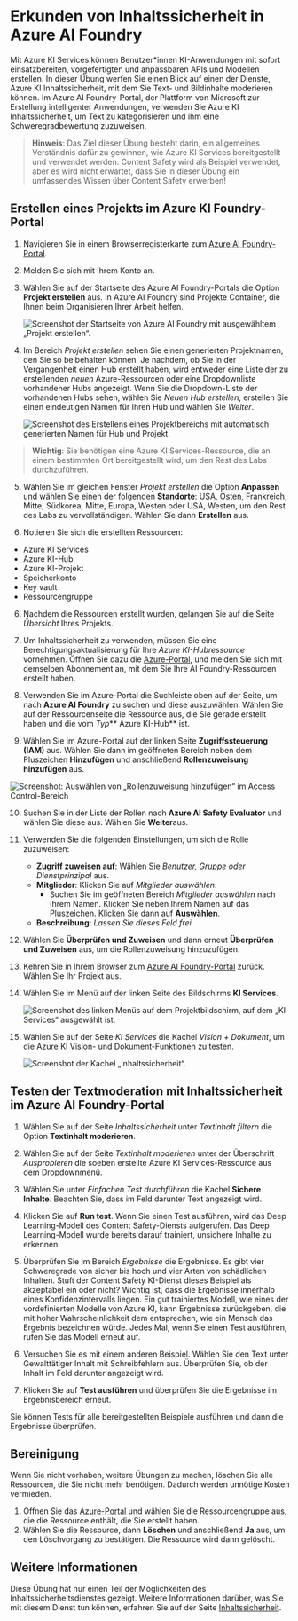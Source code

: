 # Erkunden von Inhaltssicherheit in Azure AI Foundry

Mit Azure KI Services können Benutzer*innen KI-Anwendungen mit sofort einsatzbereiten, vorgefertigten und anpassbaren APIs und Modellen erstellen. In dieser Übung werfen Sie einen Blick auf einen der Dienste, Azure KI Inhaltssicherheit, mit dem Sie Text- und Bildinhalte moderieren können. Im Azure AI Foundry-Portal, der Plattform von Microsoft zur Erstellung intelligenter Anwendungen, verwenden Sie Azure KI Inhaltssicherheit, um Text zu kategorisieren und ihm eine Schweregradbewertung zuzuweisen. 

> **Hinweis**: Das Ziel dieser Übung besteht darin, ein allgemeines Verständnis dafür zu gewinnen, wie Azure KI Services bereitgestellt und verwendet werden. Content Safety wird als Beispiel verwendet, aber es wird nicht erwartet, dass Sie in dieser Übung ein umfassendes Wissen über Content Safety erwerben!

## Erstellen eines Projekts im Azure KI Foundry-Portal

1. Navigieren Sie in einem Browserregisterkarte zum [Azure AI Foundry-Portal](https://ai.azure.com?azure-portal=true).

2. Melden Sie sich mit Ihrem Konto an. 

3. Wählen Sie auf der Startseite des Azure AI Foundry-Portals die Option **Projekt erstellen** aus. In Azure AI Foundry sind Projekte Container, die Ihnen beim Organisieren Ihrer Arbeit helfen.  

    ![Screenshot der Startseite von Azure AI Foundry mit ausgewähltem „Projekt erstellen“.](./media/azure-ai-foundry-home-page.png)

4. Im Bereich *Projekt erstellen* sehen Sie einen generierten Projektnamen, den Sie so beibehalten können. Je nachdem, ob Sie in der Vergangenheit einen Hub erstellt haben, wird entweder eine Liste der zu erstellenden *neuen* Azure-Ressourcen oder eine Dropdownliste vorhandener Hubs angezeigt. Wenn Sie die Dropdown-Liste der vorhandenen Hubs sehen, wählen Sie *Neuen Hub erstellen*, erstellen Sie einen eindeutigen Namen für Ihren Hub und wählen Sie *Weiter*.  
 
    ![Screenshot des Erstellens eines Projektbereichs mit automatisch generierten Namen für Hub und Projekt.](./media/azure-ai-foundry-create-project.png)

> **Wichtig**: Sie benötigen eine Azure KI Services-Ressource, die an einem bestimmten Ort bereitgestellt wird, um den Rest des Labs durchzuführen.

5. Wählen Sie im gleichen Fenster *Projekt erstellen* die Option **Anpassen** und wählen Sie einen der folgenden **Standorte**: USA, Osten, Frankreich, Mitte, Südkorea, Mitte, Europa, Westen oder USA, Westen, um den Rest des Labs zu vervollständigen. Wählen Sie dann **Erstellen** aus. 

1. Notieren Sie sich die erstellten Ressourcen: 
- Azure KI Services
- Azure KI-Hub
- Azure KI-Projekt
- Speicherkonto
- Key vault
- Ressourcengruppe  

6. Nachdem die Ressourcen erstellt wurden, gelangen Sie auf die Seite *Übersicht* Ihres Projekts. 

7. Um Inhaltssicherheit zu verwenden, müssen Sie eine Berechtigungsaktualisierung für Ihre *Azure KI-Hubressource* vornehmen. Öffnen Sie dazu die [Azure-Portal](https://portal.azure.com?portal-azure=true), und melden Sie sich mit demselben Abonnement an, mit dem Sie Ihre AI Foundry-Ressourcen erstellt haben.  

8. Verwenden Sie im Azure-Portal die Suchleiste oben auf der Seite, um nach **Azure AI Foundry** zu suchen und diese auszuwählen. Wählen Sie auf der Ressourcenseite die Ressource aus, die Sie gerade erstellt haben und die vom *Typ*** Azure KI-Hub** ist.  

9. Wählen Sie im Azure-Portal auf der linken Seite **Zugriffssteuerung (IAM)** aus. Wählen Sie dann im geöffneten Bereich neben dem Pluszeichen **Hinzufügen** und anschließend **Rollenzuweisung hinzufügen** aus. 

![Screenshot: Auswählen von „Rollenzuweisung hinzufügen“ im Access Control-Bereich](./media/content-safety/access-control-step-one.png)

10. Suchen Sie in der Liste der Rollen nach **Azure AI Safety Evaluator** und wählen Sie diese aus. Wählen Sie **Weiter**aus. 

11. Verwenden Sie die folgenden Einstellungen, um sich die Rolle zuzuweisen: 
    - **Zugriff zuweisen auf**: Wählen Sie *Benutzer, Gruppe oder Dienstprinzipal* aus.
    - **Mitglieder**: Klicken Sie auf *Mitglieder auswählen*.
        - Suchen Sie im geöffneten Bereich *Mitglieder auswählen* nach Ihrem Namen. Klicken Sie neben Ihrem Namen auf das Pluszeichen. Klicken Sie dann auf **Auswählen**.
    - **Beschreibung**: *Lassen Sie dieses Feld frei.*

12. Wählen Sie **Überprüfen und Zuweisen** und dann erneut **Überprüfen und Zuweisen** aus, um die Rollenzuweisung hinzuzufügen.    

13. Kehren Sie in Ihrem Browser zum [Azure AI Foundry-Portal](https://ai.azure.com?azure-portal=true) zurück. Wählen Sie Ihr Projekt aus. 

14. Wählen Sie im Menü auf der linken Seite des Bildschirms **KI Services**.
 
    ![Screenshot des linken Menüs auf dem Projektbildschirm, auf dem „KI Services“ ausgewählt ist.](./media/azure-ai-foundry-ai-services.png)  

15. Wählen Sie auf der Seite *KI Services* die Kachel *Vision + Dokument*, um die Azure KI Vision- und Dokument-Funktionen zu testen.
    
    ![Screenshot der Kachel „Inhaltssicherheit“.](./media/content-safety-tile.png)

## Testen der Textmoderation mit Inhaltssicherheit im Azure AI Foundry-Portal 

1. Wählen Sie auf der Seite *Inhaltssicherheit* unter *Textinhalt filtern* die Option **Textinhalt moderieren**.

2. Wählen Sie auf der Seite *Textinhalt moderieren* unter der Überschrift *Ausprobieren* die soeben erstellte Azure KI Services-Ressource aus dem Dropdownmenü.   

3. Wählen Sie unter *Einfachen Test durchführen* die Kachel **Sichere Inhalte**. Beachten Sie, dass im Feld darunter Text angezeigt wird. 

4. Klicken Sie auf **Run test**. Wenn Sie einen Test ausführen, wird das Deep Learning-Modell des Content Safety-Diensts aufgerufen. Das Deep Learning-Modell wurde bereits darauf trainiert, unsichere Inhalte zu erkennen.

5. Überprüfen Sie im Bereich *Ergebnisse* die Ergebnisse. Es gibt vier Schweregrade von sicher bis hoch und vier Arten von schädlichen Inhalten. Stuft der Content Safety KI-Dienst dieses Beispiel als akzeptabel ein oder nicht? Wichtig ist, dass die Ergebnisse innerhalb eines Konfidenzintervalls liegen. Ein gut trainiertes Modell, wie eines der vordefinierten Modelle von Azure KI, kann Ergebnisse zurückgeben, die mit hoher Wahrscheinlichkeit dem entsprechen, wie ein Mensch das Ergebnis bezeichnen würde. Jedes Mal, wenn Sie einen Test ausführen, rufen Sie das Modell erneut auf. 

6. Versuchen Sie es mit einem anderen Beispiel. Wählen Sie den Text unter Gewalttätiger Inhalt mit Schreibfehlern aus. Überprüfen Sie, ob der Inhalt im Feld darunter angezeigt wird.

7. Klicken Sie auf **Test ausführen** und überprüfen Sie die Ergebnisse im Ergebnisbereich erneut. 

Sie können Tests für alle bereitgestellten Beispiele ausführen und dann die Ergebnisse überprüfen.

## Bereinigung

Wenn Sie nicht vorhaben, weitere Übungen zu machen, löschen Sie alle Ressourcen, die Sie nicht mehr benötigen. Dadurch werden unnötige Kosten vermieden.

1. Öffnen Sie das [Azure-Portal]( https://portal.azure.com) und wählen Sie die Ressourcengruppe aus, die die Ressource enthält, die Sie erstellt haben.
1. Wählen Sie die Ressource, dann **Löschen** und anschließend **Ja** aus, um den Löschvorgang zu bestätigen. Die Ressource wird dann gelöscht.

## Weitere Informationen

Diese Übung hat nur einen Teil der Möglichkeiten des Inhaltssicherheitsdienstes gezeigt. Weitere Informationen darüber, was Sie mit diesem Dienst tun können, erfahren Sie auf der Seite [Inhaltssicherheit](https://learn.microsoft.com/azure/ai-services/content-safety/overview).
